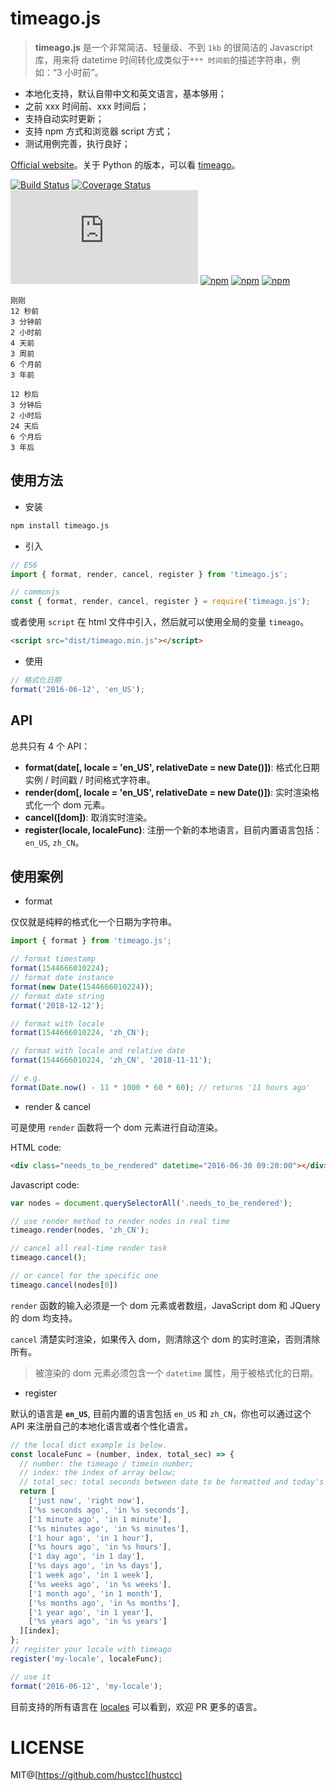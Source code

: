 # timeago.js

> **timeago.js** 是一个非常简洁、轻量级、不到 `1kb` 的很简洁的 Javascript 库，用来将 datetime 时间转化成类似于`*** 时间前`的描述字符串，例如：“3 小时前”。

 - 本地化支持，默认自带中文和英文语言，基本够用；
 - 之前 xxx 时间前、xxx 时间后；
 - 支持自动实时更新；
 - 支持 npm 方式和浏览器 script 方式；
 - 测试用例完善，执行良好；

[Official website](https://timeago.org/)。关于 Python 的版本，可以看 [timeago](https://github.com/hustcc/timeago)。

[![Build Status](https://img.shields.io/travis/hustcc/timeago.js.svg)](https://travis-ci.org/hustcc/timeago.js)
[![Coverage Status](https://coveralls.io/repos/github/hustcc/timeago.js/badge.svg?branch=master)](https://coveralls.io/github/hustcc/timeago.js?branch=master)
[![gzip](https://img.badgesize.io/https://unpkg.com/timeago.js/dist/timeago.min.js?compression=gzip)](https://unpkg.com/timeago.js/dist/timeago.min.js)
[![npm](https://img.shields.io/npm/v/timeago.js.svg)](https://www.npmjs.com/package/timeago.js)
[![npm](https://img.shields.io/npm/dm/timeago.js.svg)](https://www.npmjs.com/package/timeago.js)
[![npm](https://img.shields.io/npm/l/timeago.js.svg)](https://www.npmjs.com/package/timeago.js)


```plain
刚刚
12 秒前
3 分钟前
2 小时前
4 天前
3 周前
6 个月前
3 年前

12 秒后
3 分钟后
2 小时后
24 天后
6 个月后
3 年后
```



## 使用方法

 - 安装

```bash
npm install timeago.js
```

 - 引入

```js
// ES6
import { format, render, cancel, register } from 'timeago.js';

// commonjs
const { format, render, cancel, register } = require('timeago.js');
```

或者使用 `script` 在 html 文件中引入，然后就可以使用全局的变量 `timeago`。

```html
<script src="dist/timeago.min.js"></script>
```

 - 使用

```js
// 格式化日期
format('2016-06-12', 'en_US');
```



## API

总共只有 4 个 API：

 - **format(date[, locale = 'en_US', relativeDate = new Date()])**: 格式化日期实例 / 时间戳 / 时间格式字符串。
 - **render(dom[, locale = 'en_US', relativeDate = new Date()])**: 实时渲染格式化一个 dom 元素。
 - **cancel([dom])**: 取消实时渲染。
 - **register(locale, localeFunc)**: 注册一个新的本地语言，目前内置语言包括：`en_US`, `zh_CN`。


## 使用案例

 - format

仅仅就是纯粹的格式化一个日期为字符串。

```js
import { format } from 'timeago.js';

// format timestamp
format(1544666010224);
// format date instance
format(new Date(1544666010224));
// format date string
format('2018-12-12');

// format with locale
format(1544666010224, 'zh_CN');

// format with locale and relative date
format(1544666010224, 'zh_CN', '2018-11-11');

// e.g.
format(Date.now() - 11 * 1000 * 60 * 60); // returns '11 hours ago'
``` 


 - render & cancel
 
可是使用 `render` 函数将一个 dom 元素进行自动渲染。

HTML code:

```html
<div class="needs_to_be_rendered" datetime="2016-06-30 09:20:00"></div>
```

Javascript code:

```js
var nodes = document.querySelectorAll('.needs_to_be_rendered');

// use render method to render nodes in real time
timeago.render(nodes, 'zh_CN');

// cancel all real-time render task
timeago.cancel();

// or cancel for the specific one
timeago.cancel(nodes[0])
```

`render` 函数的输入必须是一个 dom 元素或者数组，JavaScript dom 和 JQuery 的 dom 均支持。

`cancel` 清楚实时渲染，如果传入 dom，则清除这个 dom 的实时渲染，否则清除所有。

> 被渲染的 dom 元素必须包含一个 `datetime` 属性，用于被格式化的日期。


 - register

默认的语言是 **`en_US`**, 目前内置的语言包括 `en_US` 和 `zh_CN`，你也可以通过这个 API 来注册自己的本地化语言或者个性化语言。

```js
// the local dict example is below.
const localeFunc = (number, index, total_sec) => {
  // number: the timeago / timein number;
  // index: the index of array below;
  // total_sec: total seconds between date to be formatted and today's date;
  return [
    ['just now', 'right now'],
    ['%s seconds ago', 'in %s seconds'],
    ['1 minute ago', 'in 1 minute'],
    ['%s minutes ago', 'in %s minutes'],
    ['1 hour ago', 'in 1 hour'],
    ['%s hours ago', 'in %s hours'],
    ['1 day ago', 'in 1 day'],
    ['%s days ago', 'in %s days'],
    ['1 week ago', 'in 1 week'],
    ['%s weeks ago', 'in %s weeks'],
    ['1 month ago', 'in 1 month'],
    ['%s months ago', 'in %s months'],
    ['1 year ago', 'in 1 year'],
    ['%s years ago', 'in %s years']
  ][index];
};
// register your locale with timeago
register('my-locale', localeFunc);

// use it
format('2016-06-12', 'my-locale');
```

目前支持的所有语言在 [locales](src/lang) 可以看到，欢迎 PR 更多的语言。



# LICENSE

MIT@[https://github.com/hustcc](hustcc)
